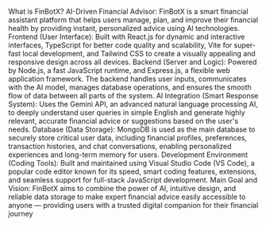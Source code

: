 What is FinBotX?
AI-Driven Financial Advisor:
FinBotX is a smart financial assistant platform that helps users manage, plan, and improve their financial health by providing instant, personalized advice using AI technologies.
Frontend (User Interface):
Built with React.js for dynamic and interactive interfaces, TypeScript for better code quality and scalability, Vite for super-fast local development, and Tailwind CSS to create a visually appealing and responsive design across all devices.
Backend (Server and Logic):
Powered by Node.js, a fast JavaScript runtime, and Express.js, a flexible web application framework. The backend handles user inputs, communicates with the AI model, manages database operations, and ensures the smooth flow of data between all parts of the system.
AI Integration (Smart Response System):
Uses the Gemini API, an advanced natural language processing AI, to deeply understand user queries in simple English and generate highly relevant, accurate financial advice or suggestions based on the user's needs.
Database (Data Storage):
MongoDB is used as the main database to securely store critical user data, including financial profiles, preferences, transaction histories, and chat conversations, enabling personalized experiences and long-term memory for users.
Development Environment (Coding Tools):
Built and maintained using Visual Studio Code (VS Code), a popular code editor known for its speed, smart coding features, extensions, and seamless support for full-stack JavaScript development.
Main Goal and Vision:
FinBotX aims to combine the power of AI, intuitive design, and reliable data storage to make expert financial advice easily accessible to anyone — providing users with a trusted digital companion for their financial journey
